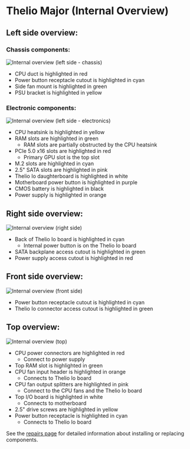 # Thelio Major (Internal Overview)

## Left side overview:

### Chassis components:

![Internal overview (left side - chassis)](./img/internal-left-chassis.webp)

- CPU duct is highlighted in red
- Power button receptacle cutout is highlighted in cyan
- Side fan mount is highlighted in green
- PSU bracket is highlighted in yellow

### Electronic components:

![Internal overview (left side - electronics)](./img/internal-left-electronics.webp)

- CPU heatsink is highlighted in yellow
- RAM slots are highlighted in green
    - RAM slots are partially obstructed by the CPU heatsink
- PCIe 5.0 x16 slots are highlighted in red
    - Primary GPU slot is the top slot
- M.2 slots are highlighted in cyan
- 2.5" SATA slots are highlighted in pink
- Thelio Io daughterboard is highlighted in white
- Motherboard power button is highlighted in purple
- CMOS battery is highlighted in black
- Power supply is highlighted in orange

## Right side overview:

![Internal overview (right side)](./img/internal-right.webp)

- Back of Thelio Io board is highlighted in cyan
    - Internal power button is on the Thelio Io board
- SATA backplane access cutout is highlighted in green
- Power supply access cutout is highlighted in red

## Front side overview:

![Internal overview (front side)](./img/internal-front.webp)

- Power button receptacle cutout is highlighted in cyan 
- Thelio Io connector access cutout is highlighted in green

## Top overview:

![Internal overview (top)](./img/internal-top.webp)

- CPU power connectors are highlighted in red
    - Connect to power supply
- Top RAM slot is highlighted in green
- CPU fan input header is highlighted in orange
    - Connects to Thelio Io board
- CPU fan output splitters are highlighted in pink
    - Connect to the CPU fans and the Thelio Io board
- Top I/O board is highlighted in white
    - Connects to motherboard
- 2.5" drive screws are highlighted in yellow
- Power button receptacle is highlighted in cyan
    - Connects to Thelio Io board

See the [repairs page](./repairs.md) for detailed information about installing or replacing components.

